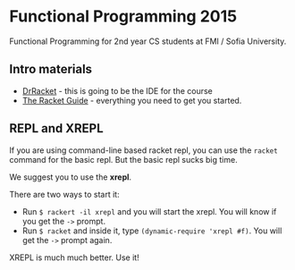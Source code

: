 # Functional Programming 2015

Functional Programming for 2nd year CS students at FMI / Sofia University.

## Intro materials

* [DrRacket](http://download.racket-lang.org/) - this is going to be the IDE for the course
* [The Racket Guide](http://docs.racket-lang.org/guide/index.html) - everything you need to get you started.

## REPL and XREPL

If you are using command-line based racket repl, you can use the `racket` command for the basic repl. But the basic repl sucks big time.

We suggest you to use the **xrepl**.

There are two ways to start it:

* Run `$ rackert -il xrepl` and you will start the xrepl. You will know if you get the `->` prompt.
* Run `$ racket` and inside it, type `(dynamic-require 'xrepl #f)`. You will get the `->` prompt again.

XREPL is much much better. Use it!
